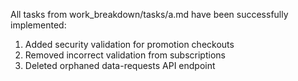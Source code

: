 All tasks from work_breakdown/tasks/a.md have been successfully implemented:
1. Added security validation for promotion checkouts
2. Removed incorrect validation from subscriptions
3. Deleted orphaned data-requests API endpoint